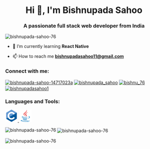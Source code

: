 
<h1 align="center">Hi 👋, I'm Bishnupada Sahoo</h1>
<h3 align="center">A passionate full stack web developer from India</h3>
<p align="left"> <img src="https://komarev.com/ghpvc/?username=bishnupada-sahoo-76&label=Profile%20views&color=0e75b6&style=flat" alt="bishnupada-sahoo-76" /> </p>



- 🌱 I’m currently learning **React Native**

- 📫 How to reach me **bishnupadasahoo11@gmail.com**

<h3 align="left">Connect with me:</h3>
<p align="left">

<a href="https://linkedin.com/in/bishnupada-sahoo-14717023a" target="blank"><img align="center" src="https://raw.githubusercontent.com/rahuldkjain/github-profile-readme-generator/master/src/images/icons/Social/linked-in-alt.svg" alt="bishnupada-sahoo-14717023a" height="30" width="40" /></a>
<a href="https://instagram.com/bishnupada_sahoo" target="blank"><img align="center" src="https://raw.githubusercontent.com/rahuldkjain/github-profile-readme-generator/master/src/images/icons/Social/instagram.svg" alt="bishnupada_sahoo" height="30" width="40" /></a>
<a href="https://www.codechef.com/users/bishnu_76" target="blank"><img align="center" src="https://cdn.jsdelivr.net/npm/simple-icons@3.1.0/icons/codechef.svg" alt="bishnu_76" height="30" width="40" /></a>
<a href="https://www.hackerrank.com/bishnupadasahoo1" target="blank"><img align="center" src="https://raw.githubusercontent.com/rahuldkjain/github-profile-readme-generator/master/src/images/icons/Social/hackerrank.svg" alt="bishnupadasahoo1" height="30" width="40" /></a>

</p>

<h3 align="left">Languages and Tools:</h3>
<p align="left"> <a href="https://www.cprogramming.com/" target="_blank" rel="noreferrer"> <img src="https://raw.githubusercontent.com/devicons/devicon/master/icons/c/c-original.svg" alt="c" width="40" height="40"/> </a> <a href="https://www.java.com" target="_blank" rel="noreferrer"> <img src="https://raw.githubusercontent.com/devicons/devicon/master/icons/java/java-original.svg" alt="java" width="40" height="40"/> </a> </p>

<p><img align="left" src="https://github-readme-stats.vercel.app/api/top-langs?username=bishnupada-sahoo-76&show_icons=true&locale=en&layout=compact" alt="bishnupada-sahoo-76" /></p>

<p>&nbsp;<img align="center" src="https://github-readme-stats.vercel.app/api?username=bishnupada-sahoo-76&show_icons=true&locale=en" alt="bishnupada-sahoo-76" /></p>

<p><img align="center" src="https://github-readme-streak-stats.herokuapp.com/?user=bishnupada-sahoo-76&" alt="bishnupada-sahoo-76" /></p>
